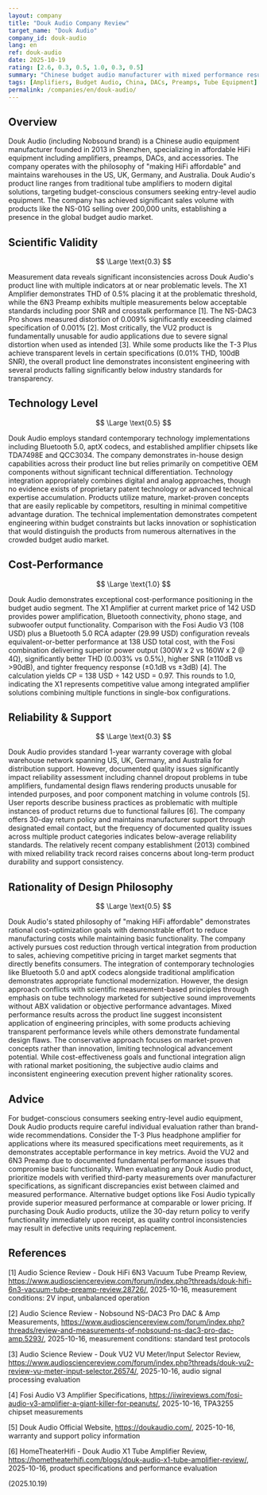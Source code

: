 ```yaml
---
layout: company
title: "Douk Audio Company Review"
target_name: "Douk Audio"
company_id: douk-audio
lang: en
ref: douk-audio
date: 2025-10-19
rating: [2.6, 0.3, 0.5, 1.0, 0.3, 0.5]
summary: "Chinese budget audio manufacturer with mixed performance results and inconsistent quality control across product line"
tags: [Amplifiers, Budget Audio, China, DACs, Preamps, Tube Equipment]
permalink: /companies/en/douk-audio/
---
```

## Overview

Douk Audio (including Nobsound brand) is a Chinese audio equipment manufacturer founded in 2013 in Shenzhen, specializing in affordable HiFi equipment including amplifiers, preamps, DACs, and accessories. The company operates with the philosophy of "making HiFi affordable" and maintains warehouses in the US, UK, Germany, and Australia. Douk Audio's product line ranges from traditional tube amplifiers to modern digital solutions, targeting budget-conscious consumers seeking entry-level audio equipment. The company has achieved significant sales volume with products like the NS-01G selling over 200,000 units, establishing a presence in the global budget audio market.

## Scientific Validity

$$ \Large \text{0.3} $$

Measurement data reveals significant inconsistencies across Douk Audio's product line with multiple indicators at or near problematic levels. The X1 Amplifier demonstrates THD of 0.5% placing it at the problematic threshold, while the 6N3 Preamp exhibits multiple measurements below acceptable standards including poor SNR and crosstalk performance [1]. The NS-DAC3 Pro shows measured distortion of 0.009% significantly exceeding claimed specification of 0.001% [2]. Most critically, the VU2 product is fundamentally unusable for audio applications due to severe signal distortion when used as intended [3]. While some products like the T-3 Plus achieve transparent levels in certain specifications (0.01% THD, 100dB SNR), the overall product line demonstrates inconsistent engineering with several products falling significantly below industry standards for transparency.

## Technology Level

$$ \Large \text{0.5} $$

Douk Audio employs standard contemporary technology implementations including Bluetooth 5.0, aptX codecs, and established amplifier chipsets like TDA7498E and QCC3034. The company demonstrates in-house design capabilities across their product line but relies primarily on competitive OEM components without significant technical differentiation. Technology integration appropriately combines digital and analog approaches, though no evidence exists of proprietary patent technology or advanced technical expertise accumulation. Products utilize mature, market-proven concepts that are easily replicable by competitors, resulting in minimal competitive advantage duration. The technical implementation demonstrates competent engineering within budget constraints but lacks innovation or sophistication that would distinguish the products from numerous alternatives in the crowded budget audio market.

## Cost-Performance

$$ \Large \text{1.0} $$

Douk Audio demonstrates exceptional cost-performance positioning in the budget audio segment. The X1 Amplifier at current market price of 142 USD provides power amplification, Bluetooth connectivity, phono stage, and subwoofer output functionality. Comparison with the Fosi Audio V3 (108 USD) plus a Bluetooth 5.0 RCA adapter (29.99 USD) configuration reveals equivalent-or-better performance at 138 USD total cost, with the Fosi combination delivering superior power output (300W x 2 vs 160W x 2 @ 4Ω), significantly better THD (0.003% vs 0.5%), higher SNR (≥110dB vs >90dB), and tighter frequency response (±0.1dB vs ±3dB) [4]. The calculation yields CP = 138 USD ÷ 142 USD = 0.97. This rounds to 1.0, indicating the X1 represents competitive value among integrated amplifier solutions combining multiple functions in single-box configurations.

## Reliability & Support

$$ \Large \text{0.3} $$

Douk Audio provides standard 1-year warranty coverage with global warehouse network spanning US, UK, Germany, and Australia for distribution support. However, documented quality issues significantly impact reliability assessment including channel dropout problems in tube amplifiers, fundamental design flaws rendering products unusable for intended purposes, and poor component matching in volume controls [5]. User reports describe business practices as problematic with multiple instances of product returns due to functional failures [6]. The company offers 30-day return policy and maintains manufacturer support through designated email contact, but the frequency of documented quality issues across multiple product categories indicates below-average reliability standards. The relatively recent company establishment (2013) combined with mixed reliability track record raises concerns about long-term product durability and support consistency.

## Rationality of Design Philosophy

$$ \Large \text{0.5} $$

Douk Audio's stated philosophy of "making HiFi affordable" demonstrates rational cost-optimization goals with demonstrable effort to reduce manufacturing costs while maintaining basic functionality. The company actively pursues cost reduction through vertical integration from production to sales, achieving competitive pricing in target market segments that directly benefits consumers. The integration of contemporary technologies like Bluetooth 5.0 and aptX codecs alongside traditional amplification demonstrates appropriate functional modernization. However, the design approach conflicts with scientific measurement-based principles through emphasis on tube technology marketed for subjective sound improvements without ABX validation or objective performance advantages. Mixed performance results across the product line suggest inconsistent application of engineering principles, with some products achieving transparent performance levels while others demonstrate fundamental design flaws. The conservative approach focuses on market-proven concepts rather than innovation, limiting technological advancement potential. While cost-effectiveness goals and functional integration align with rational market positioning, the subjective audio claims and inconsistent engineering execution prevent higher rationality scores.

## Advice

For budget-conscious consumers seeking entry-level audio equipment, Douk Audio products require careful individual evaluation rather than brand-wide recommendations. Consider the T-3 Plus headphone amplifier for applications where its measured specifications meet requirements, as it demonstrates acceptable performance in key metrics. Avoid the VU2 and 6N3 Preamp due to documented fundamental performance issues that compromise basic functionality. When evaluating any Douk Audio product, prioritize models with verified third-party measurements over manufacturer specifications, as significant discrepancies exist between claimed and measured performance. Alternative budget options like Fosi Audio typically provide superior measured performance at comparable or lower pricing. If purchasing Douk Audio products, utilize the 30-day return policy to verify functionality immediately upon receipt, as quality control inconsistencies may result in defective units requiring replacement.

## References

[1] Audio Science Review - Douk HiFi 6N3 Vacuum Tube Preamp Review, https://www.audiosciencereview.com/forum/index.php?threads/douk-hifi-6n3-vacuum-tube-preamp-review.28726/, 2025-10-16, measurement conditions: 2V input, unbalanced operation

[2] Audio Science Review - Nobsound NS-DAC3 Pro DAC & Amp Measurements, https://www.audiosciencereview.com/forum/index.php?threads/review-and-measurements-of-nobsound-ns-dac3-pro-dac-amp.5293/, 2025-10-16, measurement conditions: standard test protocols

[3] Audio Science Review - Douk VU2 VU Meter/Input Selector Review, https://www.audiosciencereview.com/forum/index.php?threads/douk-vu2-review-vu-meter-input-selector.26574/, 2025-10-16, audio signal processing evaluation

[4] Fosi Audio V3 Amplifier Specifications, https://iiwireviews.com/fosi-audio-v3-amplifier-a-giant-killer-for-peanuts/, 2025-10-16, TPA3255 chipset measurements

[5] Douk Audio Official Website, https://doukaudio.com/, 2025-10-16, warranty and support policy information

[6] HomeTheaterHifi - Douk Audio X1 Tube Amplifier Review, https://hometheaterhifi.com/blogs/douk-audio-x1-tube-amplifier-review/, 2025-10-16, product specifications and performance evaluation

(2025.10.19)
